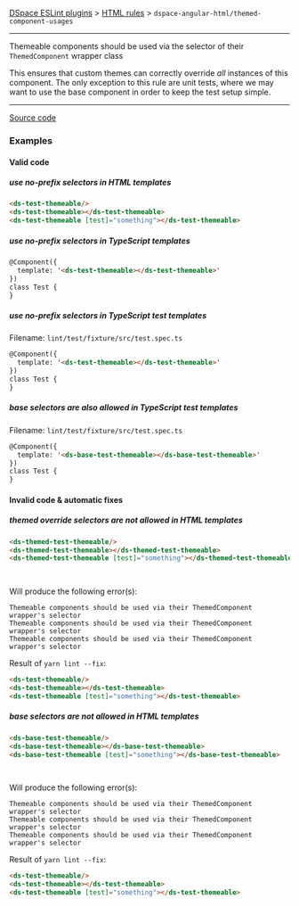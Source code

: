 [DSpace ESLint plugins](../../../../lint/README.md) > [HTML rules](../index.md) > `dspace-angular-html/themed-component-usages`
_______

Themeable components should be used via the selector of their `ThemedComponent` wrapper class

This ensures that custom themes can correctly override _all_ instances of this component.
The only exception to this rule are unit tests, where we may want to use the base component in order to keep the test setup simple.
      

_______

[Source code](../../../../lint/src/rules/html/themed-component-usages.ts)



### Examples


#### Valid code
    
##### use no-prefix selectors in HTML templates
        
```html
<ds-test-themeable/>
<ds-test-themeable></ds-test-themeable>
<ds-test-themeable [test]="something"></ds-test-themeable>
```
        
    
##### use no-prefix selectors in TypeScript templates
        
```html
@Component({
  template: '<ds-test-themeable></ds-test-themeable>'
})
class Test {
}
```
        
    
##### use no-prefix selectors in TypeScript test templates
        
Filename: `lint/test/fixture/src/test.spec.ts`
        
```html
@Component({
  template: '<ds-test-themeable></ds-test-themeable>'
})
class Test {
}
```
        
    
##### base selectors are also allowed in TypeScript test templates
        
Filename: `lint/test/fixture/src/test.spec.ts`
        
```html
@Component({
  template: '<ds-base-test-themeable></ds-base-test-themeable>'
})
class Test {
}
```
        
    



#### Invalid code  &amp; automatic fixes
    
##### themed override selectors are not allowed in HTML templates
        
```html
<ds-themed-test-themeable/>
<ds-themed-test-themeable></ds-themed-test-themeable>
<ds-themed-test-themeable [test]="something"></ds-themed-test-themeable>

        

```
Will produce the following error(s):
```
Themeable components should be used via their ThemedComponent wrapper's selector
Themeable components should be used via their ThemedComponent wrapper's selector
Themeable components should be used via their ThemedComponent wrapper's selector
```
        
Result of `yarn lint --fix`:
```html
<ds-test-themeable/>
<ds-test-themeable></ds-test-themeable>
<ds-test-themeable [test]="something"></ds-test-themeable>
```
        
    
##### base selectors are not allowed in HTML templates
        
```html
<ds-base-test-themeable/>
<ds-base-test-themeable></ds-base-test-themeable>
<ds-base-test-themeable [test]="something"></ds-base-test-themeable>

        

```
Will produce the following error(s):
```
Themeable components should be used via their ThemedComponent wrapper's selector
Themeable components should be used via their ThemedComponent wrapper's selector
Themeable components should be used via their ThemedComponent wrapper's selector
```
        
Result of `yarn lint --fix`:
```html
<ds-test-themeable/>
<ds-test-themeable></ds-test-themeable>
<ds-test-themeable [test]="something"></ds-test-themeable>
```
        
    

